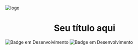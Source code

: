![logo](https://github.com/StagiFAM/Stagi/assets/134010018/18772bdd-8d9d-4ab8-8488-0632267001c6)

<h1 align="center"> Seu título aqui </h1>

![Badge em Desenvolvimento](https://img.shields.io/badge/Status-Em%20desenvolvimento-blueviolet)
![Badge em Desenvolvimento](https://img.shields.io/badge/Status-Em%20desenvolvimento-blueviolet)
